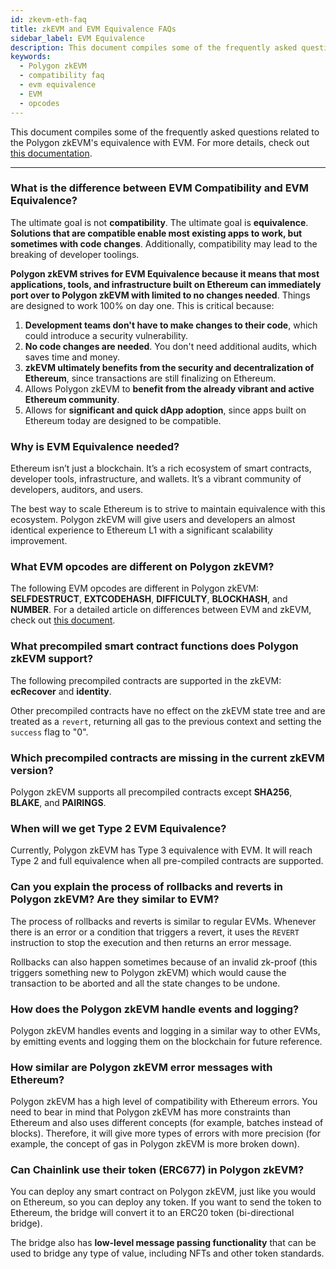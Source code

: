 ```yaml
---
id: zkevm-eth-faq
title: zkEVM and EVM Equivalence FAQs
sidebar_label: EVM Equivalence
description: This document compiles some of the frequently asked questions related to the Polygon zkEVM and its EVM equivalence.
keywords:
  - Polygon zkEVM
  - compatibility faq
  - evm equivalence
  - EVM
  - opcodes
---
```


This document compiles some of the frequently asked questions related to the Polygon zkEVM's equivalence with EVM. For more details, check out [this documentation](/protocol/evm-differences.md).

---

### What is the difference between EVM Compatibility and EVM Equivalence?

The ultimate goal is not **compatibility**. The ultimate goal is **equivalence**. **Solutions that are compatible enable most existing apps to work, but sometimes with code changes**. Additionally, compatibility may lead to the breaking of developer toolings.

**Polygon zkEVM strives for EVM Equivalence because it means that most applications, tools, and infrastructure built on Ethereum can immediately port over to Polygon zkEVM with limited to no changes needed**. Things are designed to work 100% on day one. This is critical because:

1. **Development teams don't have to make changes to their code**, which could introduce a security vulnerability.
2. **No code changes are needed**. You don't need additional audits, which saves time and money. 
3. **zkEVM ultimately benefits from the security and decentralization of Ethereum**, since transactions are still finalizing on Ethereum.
4. Allows Polygon zkEVM to **benefit from the already vibrant and active Ethereum community**.
5. Allows for **significant and quick dApp adoption**, since apps built on Ethereum today are designed to be compatible.

### Why is EVM Equivalence needed?

Ethereum isn’t just a blockchain. It’s a rich ecosystem of smart contracts, developer tools, infrastructure, and wallets. It’s a vibrant community of developers, auditors, and users.

The best way to scale Ethereum is to strive to maintain equivalence with this ecosystem. Polygon zkEVM will give users and developers an almost identical experience to Ethereum L1 with a significant scalability improvement.

### What EVM opcodes are different on Polygon zkEVM?

The following EVM opcodes are different in Polygon zkEVM: **SELFDESTRUCT**, **EXTCODEHASH**, **DIFFICULTY**, **BLOCKHASH**, and **NUMBER**. For a detailed article on differences between EVM and zkEVM, check out [this document](/protocol/evm-differences.md).

### What precompiled smart contract functions does Polygon zkEVM support?

The following precompiled contracts are supported in the zkEVM: **ecRecover** and **identity**.

Other precompiled contracts have no effect on the zkEVM state tree and are treated as a `revert`, returning all gas to the previous context and setting the `success` flag to "0".

### Which precompiled contracts are missing in the current zkEVM version?

Polygon zkEVM supports all precompiled contracts except **SHA256**, **BLAKE**, and **PAIRINGS**.

### When will we get Type 2 EVM Equivalence?

Currently, Polygon zkEVM has Type 3 equivalence with EVM. It will reach Type 2 and full equivalence when all pre-compiled contracts are supported.

### Can you explain the process of rollbacks and reverts in Polygon zkEVM? Are they similar to EVM?

The process of rollbacks and reverts is similar to regular EVMs. Whenever there is an error or a condition that triggers a revert, it uses the `REVERT` instruction to stop the execution and then returns an error message.

Rollbacks can also happen sometimes because of an invalid zk-proof (this triggers something new to Polygon zkEVM) which would cause the transaction to be aborted and all the state changes to be undone.

### How does the Polygon zkEVM handle events and logging?

Polygon zkEVM handles events and logging in a similar way to other EVMs, by emitting events and logging them on the blockchain for future reference.

### How similar are Polygon zkEVM error messages with Ethereum?

Polygon zkEVM has a high level of compatibility with Ethereum errors. You need to bear in mind that Polygon zkEVM has more constraints than Ethereum and also uses different concepts (for example, batches instead of blocks). Therefore, it will give more types of errors with more precision (for example, the concept of gas in Polygon zkEVM is more broken down).

### Can Chainlink use their token (ERC677) in Polygon zkEVM?

You can deploy any smart contract on Polygon zkEVM, just like you would on Ethereum, so you can deploy any token. If you want to send the token to Ethereum, the bridge will convert it to an ERC20 token (bi-directional bridge).

The bridge also has **low-level message passing functionality** that can be used to bridge any type of value, including NFTs and other token standards.
